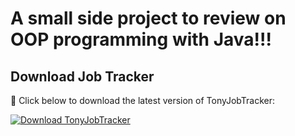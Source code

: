 # A small side project to review on OOP programming with Java!!!

## Download Job Tracker
🔽 Click below to download the latest version of TonyJobTracker:

[![Download TonyJobTracker](https://img.shields.io/github/v/release/tonybuii2003/JobApplicationTracker?style=for-the-badge)](https://github.com/tonybuii2003/JobApplicationTracker/releases/latest/download/TonyJobTracker.jar)
